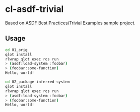 # cl-asdf-trivial

Based on [ASDF Best Practices/Trivial Examples](https://gitlab.common-lisp.net/asdf/asdf/blob/master/doc/best_practices.md#trivial-examples) sample project.

## Usage

```bash
cd 01_orig
qlot install
rlwrap qlot exec ros run
> (asdf:load-system :foobar)
> (foobar:some-function)
Hello, world!
```

```bash
cd 02_package-inferred-system
qlot install
rlwrap qlot exec ros run
> (asdf:load-system :foobar)
> (foobar:some-function)
Hello, world!
```
